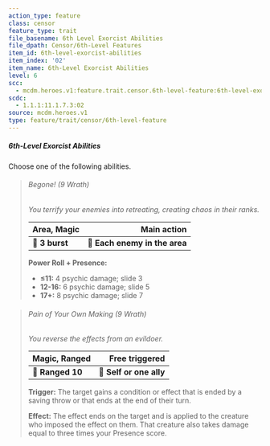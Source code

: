 ```yaml
---
action_type: feature
class: censor
feature_type: trait
file_basename: 6th Level Exorcist Abilities
file_dpath: Censor/6th-Level Features
item_id: 6th-level-exorcist-abilities
item_index: '02'
item_name: 6th-Level Exorcist Abilities
level: 6
scc:
  - mcdm.heroes.v1:feature.trait.censor.6th-level-feature:6th-level-exorcist-abilities
scdc:
  - 1.1.1:11.1.7.3:02
source: mcdm.heroes.v1
type: feature/trait/censor/6th-level-feature
---
```


##### 6th-Level Exorcist Abilities

Choose one of the following abilities.

<!-- -->
> ###### Begone! (9 Wrath)
>
> *You terrify your enemies into retreating, creating chaos in their ranks.*
>
> | **Area, Magic** |               **Main action** |
> | --------------- | ----------------------------: |
> | **📏 3 burst**  | **🎯 Each enemy in the area** |
>
> **Power Roll + Presence:**
>
> - **≤11:** 4 psychic damage; slide 3
> - **12-16:** 6 psychic damage; slide 5
> - **17+:** 8 psychic damage; slide 7

<!-- -->
> ###### Pain of Your Own Making (9 Wrath)
>
> *You reverse the effects from an evildoer.*
>
> | **Magic, Ranged** |      **Free triggered** |
> | ----------------- | ----------------------: |
> | **📏 Ranged 10**  | **🎯 Self or one ally** |
>
> **Trigger:** The target gains a condition or effect that is ended by a saving throw or that ends at the end of their turn.
>
> **Effect:** The effect ends on the target and is applied to the creature who imposed the effect on them. That creature also takes damage equal to three times your Presence score.
